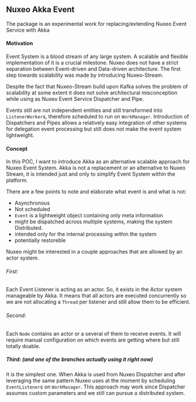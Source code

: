 ## Nuxeo Akka Event

The package is an experimental work for replacing/extending Nuxeo Event Service with Akka

#### Motivation

Event System is a blood stream of any large system. A scalable and flexible implementation of it is a crucial milestone.
Nuxeo does not have a strict separation between Event-driven and Data-driven architecture. The first step towards scalability
was made by introducing Nuxeo-Stream. 

Despite the fact that Nuxeo-Stream build upon Kafka solves the problem of scalability at some extent it does not solve architectural
misconception while using as Nuxeo Event Service Dispatcher and Pipe.

Events still are not independent entities and still transformed into `ListenerWorker`s, therefore scheduled to run on `WorkManager`.
Introduction of Dispatchers and Pipes allows a relatively easy integration of other systems for delegation event processing but still does not
make the event system lightweight. 

#### Concept

In this POC, I want to introduce Akka as an alternative scalable approach for Nuxeo Event System. Akka is not a replacement or an alternative to Nuxeo Stream,
it is intended just and only to simplify Event System within the platform.

There are a few points to note and elaborate what event is and what is not:

- Asynchronous
- Not scheduled
- `Event` is a lightweight object containing only meta information
- might be dispatched across multiple systems, making the system Distributed.
- intended only for the internal processing within the system
- potentially restoreble

Nuxeo might be interested in a couple approaches that are allowed by an actor system. 

###### First:

Each Event Listener is acting as an actor. So, it exists in the Actor system manageable by Akka. It means that all actors are executed concurrently
so we are not allocating a `Thread` per listener and still allow them to be efficient. 

###### Second:

Each `Node` contains an actor or a several of them to receive events. It will require manual configuration on which events are getting where but still totally doable.

##### Third: (and one of the branches actually using it right now)

It is the simplest one. When Akka is used from Nuxeo Dispatcher and after leveraging the same pattern Nuxeo uses at the moment by scheduling `EventListener`s on
`WorkManager`. This approach may work since Dispatcher assumes custom parameters and we still can pursue a distributed system. 




